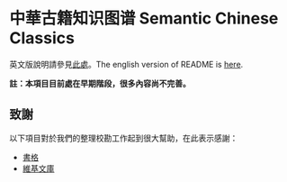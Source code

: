 # 中華古籍知识图谱 Semantic Chinese Classics 

英文版說明請參見[此處](./README.en.md)。The english version of README is [here](./README.en.md).

**註：本項目目前處在早期階段，很多內容尚不完善。**

## 致謝

以下項目對於我們的整理校勘工作起到很大幫助，在此表示感謝：

* [書格](https://new.shuge.org/)
* [維基文庫](https://zh.wikisource.org/)
